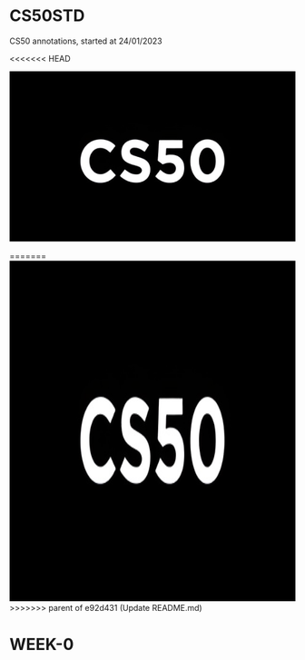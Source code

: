 # CS50STD
CS50 annotations, started at 24/01/2023 <br>

<<<<<<< HEAD
<p align = "center" >
    <img src="https://github.com/nullTyype/CS50STD/raw/master/cs50.png" width = "600" height = "300" >
</p>
=======
<img src="https://github.com/nullTyype/CS50STD/raw/master/cs50.png" width = "600" height = "600">
>>>>>>> parent of e92d431 (Update README.md)

# WEEK-0
